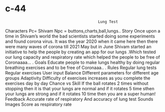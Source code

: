# c-44

                                              Lung Test
Characters 
	Pc= Shivam
	Npc = buttons,charts,ball,lungs..
Story
	Once upon a time in Shivam’s world the bad scientists started doing some experiments and found corona virus. It was the year 2020 when it came here then there were many waves of corona till 2021 May but in June Shivam started an initiative to help the people by creating an app for our lungs .Which tested our lung capacity and respiratory rate which helped the people to be free of Coronaaaa…  .
Goals
	Educate people to make lungs healthy by doing regular breathing exercises and to be free of Coronaaa.. .
Rules
	Regular lung tests
	Regular exercises
	User input
Balance
	Different parameters  for different age groups
Adaptivity
	Difficulty of exercises increases as you complete the exercises day by day 
Chance vs Skill
	If the ball rotates 2 times without stopping then it is that your lungs are normal and if it rotates 5 time sthen your lungs are strong and if it rotates 10 time then you are a super human!
Feedback
	Accurate rate of respiratory
	And accuracy of lung test
	Sounds
	Images
	Score as respiratory rate

	
